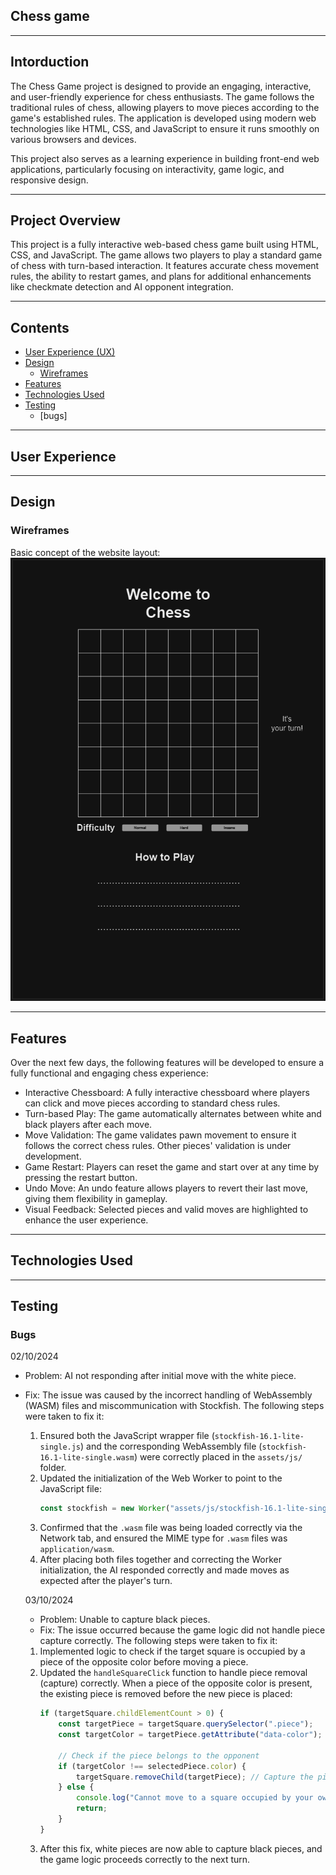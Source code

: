 ## Chess game

---

## Intorduction 

The Chess Game project is designed to provide an engaging, interactive, and user-friendly experience for chess enthusiasts. The game follows the traditional rules of chess, allowing players to move pieces according to the game's established rules. The application is developed using modern web technologies like HTML, CSS, and JavaScript to ensure it runs smoothly on various browsers and devices.

This project also serves as a learning experience in building front-end web applications, particularly focusing on interactivity, game logic, and responsive design.

---

## Project Overview
This project is a fully interactive web-based chess game built using HTML, CSS, and JavaScript. The game allows two players to play a standard game of chess with turn-based interaction. It features accurate chess movement rules, the ability to restart games, and plans for additional enhancements like checkmate detection and AI opponent integration.

---

## Contents

- [User Experience (UX)](#user-experience-ux)
- [Design](#design)
  - [Wireframes](#wireframes)
- [Features](#features)
- [Technologies Used](#technologies-used)
- [Testing](#testing)
  - [bugs]

---

## User Experience 

---

## Design

### Wireframes

Basic concept of the website layout:
![Wireframe](assets/images/Wireframes/Chess-wireframe.png)

---

## Features 

Over the next few days, the following features will be developed to ensure a fully functional and engaging chess experience:

- Interactive Chessboard: A fully interactive chessboard where players can click and move pieces according to standard chess rules.
- Turn-based Play: The game automatically alternates between white and black players after each move.
- Move Validation: The game validates pawn movement to ensure it follows the correct chess rules. Other pieces' validation is under development.
- Game Restart: Players can reset the game and start over at any time by pressing the restart button.
- Undo Move: An undo feature allows players to revert their last move, giving them flexibility in gameplay.
- Visual Feedback: Selected pieces and valid moves are highlighted to enhance the user experience.

---

## Technologies Used

---

## Testing

### Bugs

02/10/2024
- Problem: AI not responding after initial move with the white piece.
- Fix: The issue was caused by the incorrect handling of WebAssembly (WASM) files and miscommunication with Stockfish. The following steps were taken to fix it:
  1. Ensured both the JavaScript wrapper file (`stockfish-16.1-lite-single.js`) and the corresponding WebAssembly file (`stockfish-16.1-lite-single.wasm`) were correctly placed in the `assets/js/` folder.
  2. Updated the initialization of the Web Worker to point to the JavaScript file:
     ```javascript
     const stockfish = new Worker("assets/js/stockfish-16.1-lite-single.js");
     ```
  3. Confirmed that the `.wasm` file was being loaded correctly via the Network tab, and ensured the MIME type for `.wasm` files was `application/wasm`.
  4. After placing both files together and correcting the Worker initialization, the AI responded correctly and made moves as expected after the player's turn.

  03/10/2024
  - Problem: Unable to capture black pieces. 
  - Fix: The issue occurred because the game logic did not handle piece capture correctly. The following steps were taken to fix it:
  1. Implemented logic to check if the target square is occupied by a piece of the opposite color before moving a piece.
  2. Updated the `handleSquareClick` function to handle piece removal (capture) correctly. When a piece of the opposite color is present, the existing piece is removed before the new piece is placed:
     ```javascript
     if (targetSquare.childElementCount > 0) {
         const targetPiece = targetSquare.querySelector(".piece");
         const targetColor = targetPiece.getAttribute("data-color");

         // Check if the piece belongs to the opponent
         if (targetColor !== selectedPiece.color) {
             targetSquare.removeChild(targetPiece); // Capture the piece
         } else {
             console.log("Cannot move to a square occupied by your own piece.");
             return;
         }
     }
     ```
  3. After this fix, white pieces are now able to capture black pieces, and the game logic proceeds correctly to the next turn.